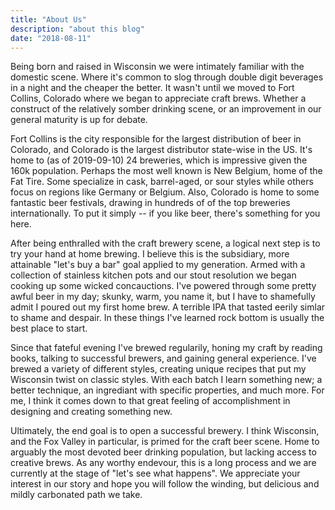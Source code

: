 ```yaml
---
title: "About Us"
description: "about this blog"
date: "2018-08-11"
---
```


Being born and raised in Wisconsin we were intimately familiar with the domestic scene. Where it's common to slog through double digit beverages in a night and the cheaper the better. It wasn't until we moved to Fort Collins, Colorado where we began to appreciate craft brews. Whether a construct of the relatively somber drinking scene, or an improvement in our general maturity is up for debate.

Fort Collins is the city responsible for the largest distribution of beer in Colorado, and Colorado is the largest distributor state-wise in the US. It's home to (as of 2019-09-10) 24 breweries, which is impressive given the 160k population. Perhaps the most well known is New Belgium, home of the Fat Tire. Some specialize in cask, barrel-aged, or sour styles while others focus on regions like Germany or Belgium. Also, Colorado is home to some fantastic beer festivals, drawing in hundreds of of the top breweries internationally. To put it simply -- if you like beer, there's something for you here.

After being enthralled with the craft brewery scene, a logical next step is to try your hand at home brewing. I believe this is the subsidiary, more attainable "let's buy a bar" goal applied to my generation. Armed with a collection of stainless kitchen pots and our stout resolution we began cooking up some wicked concauctions. I've powered through some pretty awful beer in my day; skunky, warm, you name it, but I have to shamefully admit I poured out my first home brew. A terrible IPA that tasted eerily simlar to shame and despair. In these things I've learned rock bottom is usually the best place to start.

Since that fateful evening I've brewed regularily, honing my craft by reading books, talking to successful brewers, and gaining general experience. I've brewed a variety of different styles, creating unique recipes that put my Wisconsin twist on classic styles. With each batch I learn something new; a better technique, an ingrediant with specific properties, and much more. For me, I think it comes down to that great feeling of accomplishment in designing and creating something new.

Ultimately, the end goal is to open a successful brewery. I think Wisconsin, and the Fox Valley in particular, is primed for the craft beer scene. Home to arguably the most devoted beer drinking population, but lacking access to creative brews. As any worthy endevour, this is a long process and we are currently at the stage of "let's see what happens". We appreciate your interest in our story and hope you will follow the winding, but delicious and mildly carbonated path we take.
